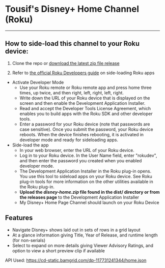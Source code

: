 # Tousif's Disney+ Home Channel (Roku)
---

How to side-load this channel to your Roku device:
---

1. Clone the repo or [download the latest zip file release](https://github.com/tousif-k/disney-plus-home-roku/releases)


2. Refer to [the official Roku Developers guide](https://developer.roku.com/en-ca/docs/developer-program/getting-started/developer-setup.md) on side-loading Roku apps

- Activate Developer Mode
  - Use your Roku remote or Roku remote app and press home three times, up twice, and then right, left, right, left, right.
  - Write down the URL of your Roku device that is displayed on the screen and then enable the Development Application Installer.
  - Read and accept the Developer Tools License Agreement, which enables you to build apps with the Roku SDK and other developer tools.
  - Enter a password for your Roku device (note that passwords are case sensitive). Once you submit the password, your Roku device reboots. When the device finishes rebooting, it is activated in developer mode and ready for sideloading apps.
- Side-load the app
  - In your web browser, enter the URL of your Roku device.
  - Log in to your Roku device. In the User Name field, enter "rokudev", and then enter the password you created when you enabled developer mode.
  - The Development Application Installer in the Roku plug-in opens. You use this tool to sideload apps on your Roku device. See Roku plug-in tools for more information on the other utilities available in the Roku plug-in.
  - **Upload the *disney-home.zip* file found in the dist/ directory or from the releases page** to the Development Application Installer
  - My Disney+ Home Page Channel should launch on your Roku Device


Features
---

- Navigate Disney+ shows laid out in sets of rows in a grid layout
- At a glance information giving Title, Year of Release, and runtime length (for non-serials)
- Select to expand on more details giving Viewer Advisory Ratings, and option to view a short preview clip if available

API Used:
https://cd-static.bamgrid.com/dp-117731241344/home.json



